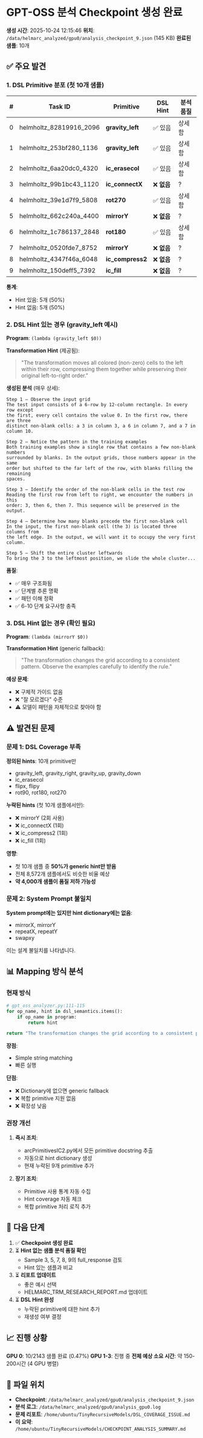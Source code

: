 # GPT-OSS 분석 Checkpoint 생성 완료

**생성 시간**: 2025-10-24 12:15:46
**위치**: `/data/helmarc_analyzed/gpu0/analysis_checkpoint_9.json` (145 KB)
**완료된 샘플**: 10개

## ✅ 주요 발견

### 1. DSL Primitive 분포 (첫 10개 샘플)

| # | Task ID | Primitive | DSL Hint | 분석 품질 |
|---|---------|-----------|----------|---------|
| 0 | helmholtz_82819916_2096 | **gravity_left** | ✅ 있음 | 상세함 |
| 1 | helmholtz_253bf280_1136 | **gravity_left** | ✅ 있음 | 상세함 |
| 2 | helmholtz_6aa20dc0_4320 | **ic_erasecol** | ✅ 있음 | 상세함 |
| 3 | helmholtz_99b1bc43_1120 | **ic_connectX** | ❌ **없음** | ? |
| 4 | helmholtz_39e1d7f9_5808 | **rot270** | ✅ 있음 | 상세함 |
| 5 | helmholtz_662c240a_4400 | **mirrorY** | ❌ **없음** | ? |
| 6 | helmholtz_1c786137_2848 | **rot180** | ✅ 있음 | 상세함 |
| 7 | helmholtz_0520fde7_8752 | **mirrorY** | ❌ **없음** | ? |
| 8 | helmholtz_4347f46a_6048 | **ic_compress2** | ❌ **없음** | ? |
| 9 | helmholtz_150deff5_7392 | **ic_fill** | ❌ **없음** | ? |

**통계**:
- Hint 있음: 5개 (50%)
- Hint 없음: 5개 (50%)

### 2. DSL Hint 있는 경우 (gravity_left 예시)

**Program**: `(lambda (gravity_left $0))`

**Transformation Hint** (제공됨):
> "The transformation moves all colored (non-zero) cells to the left within their row, compressing them together while preserving their original left-to-right order."

**생성된 분석** (매우 상세):

```
Step 1 – Observe the input grid
The test input consists of a 6‑row by 12‑column rectangle. In every row except
the first, every cell contains the value 0. In the first row, there are three
distinct non‑blank cells: a 3 in column 3, a 6 in column 7, and a 7 in column 10.

Step 2 – Notice the pattern in the training examples
Both training examples show a single row that contains a few non‑blank numbers
surrounded by blanks. In the output grids, those numbers appear in the same
order but shifted to the far left of the row, with blanks filling the remaining
spaces.

Step 3 – Identify the order of the non‑blank cells in the test row
Reading the first row from left to right, we encounter the numbers in this
order: 3, then 6, then 7. This sequence will be preserved in the output.

Step 4 – Determine how many blanks precede the first non‑blank cell
In the input, the first non‑blank cell (the 3) is located three columns from
the left edge. In the output, we will want it to occupy the very first column.

Step 5 – Shift the entire cluster leftwards
To bring the 3 to the leftmost position, we slide the whole cluster...
```

**품질**:
- ✅ 매우 구조화됨
- ✅ 단계별 추론 명확
- ✅ 패턴 이해 정확
- ✅ 6-10 단계 요구사항 충족

### 3. DSL Hint 없는 경우 (확인 필요)

**Program**: `(lambda (mirrorY $0))`

**Transformation Hint** (generic fallback):
> "The transformation changes the grid according to a consistent pattern. Observe the examples carefully to identify the rule."

**예상 문제**:
- ❌ 구체적 가이드 없음
- ❌ "잘 모르겠다" 수준
- ⚠️ 모델이 패턴을 자체적으로 찾아야 함

## ⚠️ 발견된 문제

### 문제 1: DSL Coverage 부족

**정의된 hints**: 10개 primitive만
- gravity_left, gravity_right, gravity_up, gravity_down
- ic_erasecol
- flipx, flipy
- rot90, rot180, rot270

**누락된 hints** (첫 10개 샘플에서만):
- ❌ mirrorY (2회 사용)
- ❌ ic_connectX (1회)
- ❌ ic_compress2 (1회)
- ❌ ic_fill (1회)

**영향**:
- 첫 10개 샘플 중 **50%가 generic hint만 받음**
- 전체 8,572개 샘플에서도 비슷한 비율 예상
- **약 4,000개 샘플이 품질 저하 가능성**

### 문제 2: System Prompt 불일치

**System prompt에는 있지만 hint dictionary에는 없음**:
- mirrorX, mirrorY
- repeatX, repeatY
- swapxy

이는 설계 불일치를 나타냅니다.

## 📊 Mapping 방식 분석

### 현재 방식

```python
# gpt_oss_analyzer.py:111-115
for op_name, hint in dsl_semantics.items():
    if op_name in program:
        return hint

return "The transformation changes the grid according to a consistent pattern..."
```

**장점**:
- Simple string matching
- 빠른 실행

**단점**:
- ❌ Dictionary에 없으면 generic fallback
- ❌ 복합 primitive 지원 없음
- ❌ 확장성 낮음

### 권장 개선

1. **즉시 조치**:
   - arcPrimitivesIC2.py에서 모든 primitive docstring 추출
   - 자동으로 hint dictionary 생성
   - 현재 누락된 9개 primitive 추가

2. **장기 조치**:
   - Primitive 사용 통계 자동 수집
   - Hint coverage 자동 체크
   - 복합 primitive 처리 로직 추가

## 🎯 다음 단계

1. ✅ **Checkpoint 생성 완료**
2. ⏳ **Hint 없는 샘플 분석 품질 확인**
   - Sample 3, 5, 7, 8, 9의 full_response 검토
   - Hint 있는 샘플과 비교
3. ⏳ **리포트 업데이트**
   - 좋은 예시 선택
   - HELMARC_TRM_RESEARCH_REPORT.md 업데이트
4. ⏳ **DSL Hint 완성**
   - 누락된 primitive에 대한 hint 추가
   - 재생성 여부 결정

## 📈 진행 상황

**GPU 0**: 10/2143 샘플 완료 (0.47%)
**GPU 1-3**: 진행 중
**전체 예상 소요 시간**: 약 150-200시간 (4 GPU 병렬)

## 💾 파일 위치

- **Checkpoint**: `/data/helmarc_analyzed/gpu0/analysis_checkpoint_9.json`
- **분석 로그**: `/data/helmarc_analyzed/gpu0/analysis_gpu0.log`
- **문제 리포트**: `/home/ubuntu/TinyRecursiveModels/DSL_COVERAGE_ISSUE.md`
- **이 요약**: `/home/ubuntu/TinyRecursiveModels/CHECKPOINT_ANALYSIS_SUMMARY.md`
